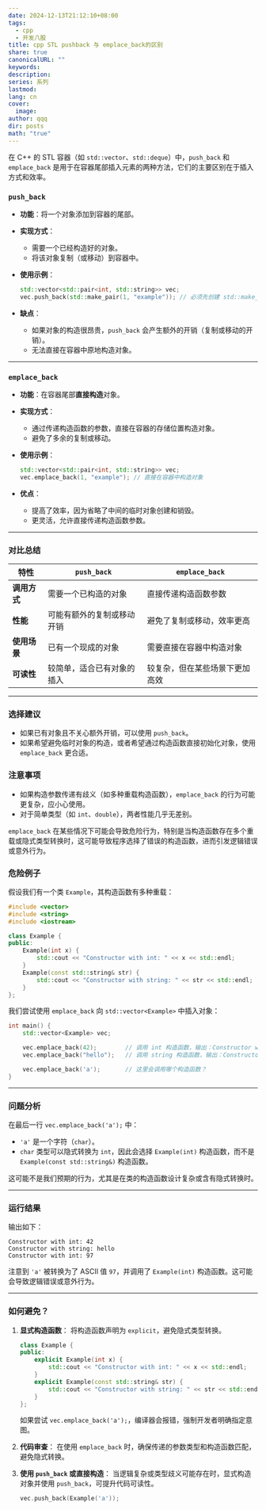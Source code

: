 ```yaml
---
date: 2024-12-13T21:12:10+08:00
tags:
  - cpp
  - 开发八股
title: cpp STL pushback 与 emplace_back的区别
share: true
canonicalURL: ""
keywords: 
description: 
series: 系列
lastmod: 
lang: cn
cover:
  image: 
author: qqq
dir: posts
math: "true"
---
```



在 C++ 的 STL 容器（如 `std::vector`、`std::deque`）中，`push_back` 和 `emplace_back` 是用于在容器尾部插入元素的两种方法，它们的主要区别在于插入方式和效率。
###  **`push_back`**

- **功能**：将一个对象添加到容器的尾部。
    
- **实现方式**：
    
    - 需要一个已经构造好的对象。
    - 将该对象复制（或移动）到容器中。
- **使用示例**：
    
    ```cpp
    std::vector<std::pair<int, std::string>> vec;
    vec.push_back(std::make_pair(1, "example")); // 必须先创建 std::make_pair 对象
    ```
    
- **缺点**：
    
    - 如果对象的构造很昂贵，`push_back` 会产生额外的开销（复制或移动的开销）。
    - 无法直接在容器中原地构造对象。

---

###  **`emplace_back`**

- **功能**：在容器尾部**直接构造**对象。
    
- **实现方式**：
    
    - 通过传递构造函数的参数，直接在容器的存储位置构造对象。
    - 避免了多余的复制或移动。
- **使用示例**：
    
    ```cpp
    std::vector<std::pair<int, std::string>> vec;
    vec.emplace_back(1, "example"); // 直接在容器中构造对象
    ```
    
- **优点**：
    
    - 提高了效率，因为省略了中间的临时对象创建和销毁。
    - 更灵活，允许直接传递构造函数参数。

---

### **对比总结**

|特性|`push_back`|`emplace_back`|
|---|---|---|
|**调用方式**|需要一个已构造的对象|直接传递构造函数参数|
|**性能**|可能有额外的复制或移动开销|避免了复制或移动，效率更高|
|**使用场景**|已有一个现成的对象|需要直接在容器中构造对象|
|**可读性**|较简单，适合已有对象的插入|较复杂，但在某些场景下更加高效|

---

### **选择建议**

- 如果已有对象且不关心额外开销，可以使用 `push_back`。
- 如果希望避免临时对象的构造，或者希望通过构造函数直接初始化对象，使用 `emplace_back` 更合适。

### **注意事项**

- 如果构造参数传递有歧义（如多种重载构造函数），`emplace_back` 的行为可能更复杂，应小心使用。
- 对于简单类型（如 `int`、`double`），两者性能几乎无差别。

`emplace_back` 在某些情况下可能会导致危险行为，特别是当构造函数存在多个重载或隐式类型转换时，这可能导致程序选择了错误的构造函数，进而引发逻辑错误或意外行为。

### **危险例子**

假设我们有一个类 `Example`，其构造函数有多种重载：

```cpp
#include <vector>
#include <string>
#include <iostream>

class Example {
public:
    Example(int x) {
        std::cout << "Constructor with int: " << x << std::endl;
    }
    Example(const std::string& str) {
        std::cout << "Constructor with string: " << str << std::endl;
    }
};
```

我们尝试使用 `emplace_back` 向 `std::vector<Example>` 中插入对象：

```cpp
int main() {
    std::vector<Example> vec;

    vec.emplace_back(42);        // 调用 int 构造函数，输出：Constructor with int: 42
    vec.emplace_back("hello");   // 调用 string 构造函数，输出：Constructor with string: hello

    vec.emplace_back('a');       // 这里会调用哪个构造函数？
}
```

---

### **问题分析**

在最后一行 `vec.emplace_back('a');` 中：

- `'a'` 是一个字符（`char`）。
- `char` 类型可以隐式转换为 `int`，因此会选择 `Example(int)` 构造函数，而不是 `Example(const std::string&)` 构造函数。

这可能不是我们预期的行为，尤其是在类的构造函数设计复杂或含有隐式转换时。

---

### **运行结果**

输出如下：

```
Constructor with int: 42
Constructor with string: hello
Constructor with int: 97
```

注意到 `'a'` 被转换为了 ASCII 值 `97`，并调用了 `Example(int)` 构造函数。这可能会导致逻辑错误或意外行为。

---

### **如何避免？**

1. **显式构造函数**： 将构造函数声明为 `explicit`，避免隐式类型转换。
    
    ```cpp
    class Example {
    public:
        explicit Example(int x) {
            std::cout << "Constructor with int: " << x << std::endl;
        }
        explicit Example(const std::string& str) {
            std::cout << "Constructor with string: " << str << std::endl;
        }
    };
    ```
    
    如果尝试 `vec.emplace_back('a');`，编译器会报错，强制开发者明确指定意图。
    
2. **代码审查**： 在使用 `emplace_back` 时，确保传递的参数类型和构造函数匹配，避免隐式转换。
    
3. **使用 `push_back` 或直接构造**： 当逻辑复杂或类型歧义可能存在时，显式构造对象并使用 `push_back`，可提升代码可读性。
    
    ```cpp
    vec.push_back(Example('a'));
    ```
    
